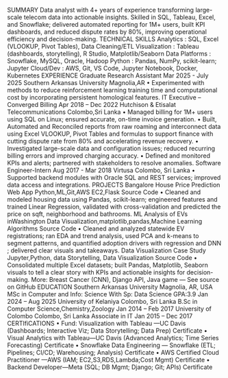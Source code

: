 SUMMARY
Data analyst with 4+ years of experience transforming large-scale telecom data into actionable insights. Skilled in SQL, Tableau,
Excel, and Snowflake; delivered automated reporting for 1M+ users, built KPI dashboards, and reduced dispute rates by 80%,
improving operational efficiency and decision-making.
TECHNICAL SKILLS
Analytics : SQL, Excel (VLOOKUP, Pivot Tables), Data Cleaning/ETL
Visualization : Tableau (dashboards, storytelling), R Studio, Matplotlib/Seaborn
Data Platforms : Snowflake, MySQL, Oracle, Hadoop
Python : Pandas, NumPy, scikit-learn; Jupyter
Cloud/Dev : AWS, Git, VS Code, Jupyter Notebook, Docker, Kubernetes
EXPERIENCE
Graduate Research Assistant Mar 2025 - July 2025
Southern Arkansas University Magnolia,AR
• Experimented with methods to reduce reinforcement learning training time and computational cost by
incorporating persistent homological features.
IT Executive – Converged Billing Apr 2018 – Dec 2022
Hutchison & Etisalat Telecommunications Colombo,Sri Lanka
• Managed billing for 1M+ users using SQL on Linux; ensured accurate, on-time invoice generation.
• Built, Automated and Reconciled reports from raw roaming and interconnect data using Excel VLOOKUP, Pivot Tables
and formulas to support finance with cutting dispute rate from 80% and accelerating revenue recovery.
• Investigated large-scale data and configuration issues; reduced recurring billing errors and improved charging
accuracy.
• Defined and monitored KPIs and alerts; partnered with stakeholders to resolve anomalies.
Software Engineer-Intern Aug 2017 - Mar 2018
Virtusa Colombo, Sri Lanka
• Supported backend modules with Oracle SQL and REST services; improved data access and integrations.
PROJECTS
Bangalore House Price Prediction Web App Python,ML,Git,AWS EC2,Flask Source Code
• Cleaned and modeled housing data using Pandas, scikit-learn; engineered features and trained Linear Regression,
validated with cross-validation and predicted the price on sqft, neighborhood and bathrooms.
ML Analysis of EVs inWashington Data Visualization,matplotlib,pandas,Machine Learning Algorithms Source Code
• Cleaned and analyzed statewide EV registrations; ran EDA and trend analysis, used PCA and k-means to segment
patterns, and quantified adoption drivers with regression and DNN ; delivered clear visuals and takeaways.
Data Visualization Case Study Jupyter,Python, data Storytelling, Data Visualization Source Code
• Consolidated multiple Excel datasets; built Pandas, Matplotlib, Seaborn visuals to tell a clear story with KPIs and
actionable insights for decision-making.
More: Breast Cancer (CNN), Django API, Java game — See source on GitHub
EDUCATION
Southern Arkansas University Magnolia, AR, USA
MSc in Computer and Info: Science With Sp: Data Science GPA:3.9 Jan 2024 – Aug 2025
University of Kelaniya Colombo, Sri Lanka
B.Sc in Computer Science,Chemistry,Zoology Jan 2014 – Feb 2017
University of Colombo Colombo, Sri Lanka
Associate in IT Jan 2015 – Dec 2017
CERTIfiCATIONS
• Fund: Visualization with Tableau —UC Davis (Dashboards; Interactive Viz; Data Storytelling; Data Prep) Certificate
• Visual Analytics with Tableau—UC Davis (Advanced Analytics; Time Series Forecasting) Certificate
• Snowflake Data Engineering — Snowflake (ETL; Pipelines; CI/CD; Warehousing; Analysis) Certificate
• AWS Certified Cloud Practitioner —AWS (IAM; EC2,S3,RDS,Lambda;Cost Mgmt) Certificate
• Backend Developer—Meta (SQL; DB Mgmt; Django; Git; APIs) Certificate

